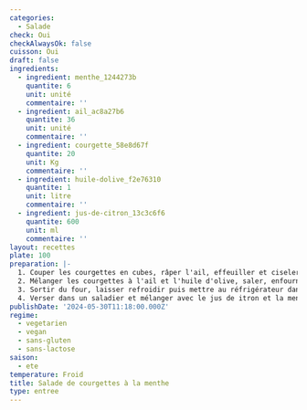 ```yaml
---
categories:
  - Salade
check: Oui
checkAlwaysOk: false
cuisson: Oui
draft: false
ingredients:
  - ingredient: menthe_1244273b
    quantite: 6
    unit: unité
    commentaire: ''
  - ingredient: ail_ac8a27b6
    quantite: 36
    unit: unité
    commentaire: ''
  - ingredient: courgette_58e8d67f
    quantite: 20
    unit: Kg
    commentaire: ''
  - ingredient: huile-dolive_f2e76310
    quantite: 1
    unit: litre
    commentaire: ''
  - ingredient: jus-de-citron_13c3c6f6
    quantite: 600
    unit: ml
    commentaire: ''
layout: recettes
plate: 100
preparation: |-
  1. Couper les courgettes en cubes, râper l'ail, effeuiller et ciseler les bouquets de menthe. 
  2. Mélanger les courgettes à l'ail et l'huile d'olive, saler, enfourner pour 20 minutes à 200°C.
  3. Sortir du four, laisser refroidir puis mettre au réfrigérateur dans une passoire pour une heure.
  4. Verser dans un saladier et mélanger avec le jus de itron et la menthe.
publishDate: '2024-05-30T11:18:00.000Z'
regime:
  - vegetarien
  - vegan
  - sans-gluten
  - sans-lactose
saison:
  - ete
temperature: Froid
title: Salade de courgettes à la menthe
type: entree
---
```




